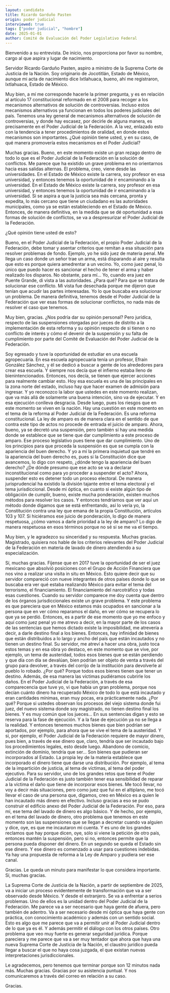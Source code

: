 ```yaml
---
layout: candidato
title: Ricardo Garduño Pasten
origin: poder judicial
interviewed: true
tags: ["poder judicial", "hombre"]
date: 2025-01-01
author: Comité de Evaluación del Poder Legislativo Federal
---
```


Bienvenido a su entrevista. De inicio, nos proporciona por favor su nombre, cargo al que aspira y lugar de nacimiento.

Servidor Ricardo Garduño Pasten, aspiro a ministro de la Suprema Corte de Justicia de la Nación.  Soy originario de Jocotitlán, Estado de México, aunque mi acta de nacimiento dice Ixtlahuaca, bueno, ahí me registraron, Ixtlahuaca, Estado de México.

Muy bien, a mí me corresponde hacerle la primer pregunta, y es en relación al artículo 17 constitucional reformado en el 2008  para recoger a los mecanismos alternativos de solución de controversias.  Incluso estos mecanismos alternativos ya funcionan en todos los poderes judiciales del país.  Tenemos una ley general de mecanismos alternativos de solución de controversias,  y donde  hay escasez, por decirle de alguna manera, es precisamente en el Poder Judicial de la Federación.  A la vez, enlazado esto con la tendencia a tener procedimientos de oralidad, en donde estos mecanismos son importantes.  ¿Qué opinión tiene usted, y en su caso, de qué manera promovería estos mecanismos  en el Poder Judicial?

Muchas gracias. Bueno, en este momento existe un gran rezago dentro de todo lo que es el Poder Judicial de la Federación en la solución de conflictos.  Me parece que ha existido un grave problema en no orientarnos hacia esas salidas alternas.  El problema, creo, viene desde las universidades.  En el Estado de México existe la carrera, soy profesor en esa universidad,  y entonces tenemos la oportunidad de ir encaminando a la universidad.  En el Estado de México existe la carrera, soy profesor en esa universidad,  y entonces tenemos la oportunidad de ir encaminando a la universidad.  Si se aspira a que la justicia sea más cercana, pronta y expedita,  lo más cercano que tiene un ciudadano es las autoridades municipales,  como ya se están estableciendo en el Estado de México.  Entonces, de manera definitiva, en la medida que se dé oportunidad a esas formas de solución de conflictos,  se va a despresurizar el Poder Judicial de la Federación.

¿Qué opinión tiene usted de esto?

Bueno, en el Poder Judicial de la Federación,  el propio Poder Judicial de la Federación, debe tomar y asentar criterios  que remitan a esa situación para resolver problemas de fondo. 
Ejemplo, yo he sido juez de materia penal.  Me llega un caso donde un señor trae un arma, está disparando al aire  y resulta que esto es porque quiera amedrentar a un vecino.  Yo, como juez penal, lo único que puedo hacer es sancionar el hecho de tener el arma  y haber realizado los disparos.  No obstante, para mí…  Yo, cuando era juez en Puente Grande, di vista a las autoridades.  ¿Para qué? Para que se tratara de solucionar ese conflicto.  Mi vista fue desechada porque me dijeron que tenían que acudir las partes interesadas.  Yo lo que buscaba era solucionar un problema.  De manera definitiva, tenemos desde el Poder Judicial de la Federación  que ver esas formas de solucionar conflictos, no nada más de resolver el caso que tenemos.

Muy bien, gracias. ¿Nos podría dar su opinión personal?  Pero jurídica, respecto de las suspensiones otorgadas por jueces de distrito  a la implementación de esta reforma  y su opinión respecto de si tienen o no conflicto de interés  y cómo el devenir de la suspensión y su falta de cumplimiento  por parte del Comité de Evaluación del Poder Judicial de la Federación.

Soy egresado y tuve la oportunidad de estudiar en una escuela agropecuaria.  En esa escuela agropecuaria tenía un profesor, Efraín González Sánchez,  y él se dedicó a buscar a gente de los alrededores para crear esa escuela.  Y siempre nos decía que el infierno estaba lleno de bienintencionados.  Entonces, nos decía, se tienen que ejercer acciones para realmente cambiar esto.  Hoy esa escuela es una de las principales en la zona norte del estado,  incluso hay que hacer examen de admisión para ingresar.  Y yo reconozco la labor que ustedes en este momento realizan,  que va más allá de solamente una buena intención, sino va de ejecutar.  Y en esa ejecución conlleva desgracia.  Desde luego, pues los riesgos que en este momento se viven en la nación.  Hay una cuestión en este momento en el tema de la reforma al Poder Judicial de la Federación.  Es una reforma constitucional.  La ley de amparo es de manera clara en el sentido de que contra este tipo de actos  no procede de entrada el juicio de amparo.  Ahora, bueno, ya se decretó una suspensión,  pero también sí hay una medida donde se establece que se tiene que dar cumplimiento  a este proceso de amparo.  Ese proceso legislativo pues tiene que dar cumplimiento.  Uno de los principios para que proceda la suspensión  es que se cumpla con la apariencia del buen derecho.  Y yo a mí la primera inquietud que tendré en la apariencia del buen derecho es,  pues si la Constitución dice que avancemos, lo digo con respeto,  ¿dónde tengo la apariencia del buen derecho?  ¿De dónde presumo que ese acto se va a declarar inconstitucional  como para yo proceder a suspender el acto?  Ahora, suspender esto es detener todo un proceso electoral.  De manera jurisprudencial ha existido la división tajante  entre el tema electoral y el tema jurisdiccional.  Desde mi óptica, en cuanto si existe algún tipo de obligación de cumplir,  bueno, existe mucha ponderación, existen muchos métodos para resolver los casos.  Y entonces tendríamos que ver aquí un método donde digamos que se está enfrentando,  así lo vería yo, la Constitución contra una ley que emana de la propia Constitución,  artículos 103 y 107.  Si hiciéramos ese juicio de ponderación, lo digo de manera respetuosa,  ¿cómo vamos a darle prioridad a la ley de amparo?  Lo digo de manera respetuosa en esos términos porque no sé si se me va el tiempo.

Muy bien, y le agradezco su sinceridad y su respuesta.  Muchas gracias.  Magistrado, quisiera nos hable de los criterios relevantes del Poder Judicial de la Federación  en materia de lavado de dinero atendiendo a su especialización.

Sí, muchas gracias.  Fíjense que en 2017 tuve la oportunidad de ser el juez mexicano que absolvió posiciones  con el Grupo de Acción Financiera que nos vino a realizar una visita in situ en México.  Esto quiere decir que su servidor compareció con nueve integrantes de otros países  donde lo que se buscaba era ver qué estaba realizando México para evitar el tema del terrorismo,  el financiamiento.  El financiamiento del narcotráfico y todas esas cuestiones.  Cuando su servidor comparece me doy cuenta que dentro de los órganos jurisdiccionales existe un grave problema.  Y este problema es que pareciera que en México estamos más ocupados en sancionar a la persona  que en ver cómo reparamos el daño, en ver cómo se recupera lo que ya se perdió.  Entonces, es a partir de ese momento que yo me enfoco y aquí como juez penal yo me atrevo a decir,  en la mayor parte de los casos de las sentencias que hemos dictado existe la imposibilidad,  me atrevería a decir, a darle destino final a los bienes.  Entonces, hay infinidad de bienes que están distribuidos a lo largo y ancho del país  que están incautados y no tienen un destino final.  Su servidor, me atreví a hacer una obra, justo toca estos temas y en esa obra yo destaco,  en este momento que se vive, por ejemplo, un tema de austeridad,  todos esos bienes que se están perdiendo y que día con día se devalúan,  bien podrían ser objeto de venta a través del grupo para devolver,  a través del corrijo de la institución para devolverle al pueblo lo robado.  ¿Por qué? Porque todos esos bienes tienen que tener un destino.
Además, de esa manera las víctimas pudiéramos cubrirle los daños.  En el Poder Judicial de la Federación, a través de esa comparecencia que tuve yo,  vi que había un gran problema, porque nos decían cuánto dinero ha recuperado México  de todo lo que está incautado y eran cantidades mínimas, eran muy pocas, era prácticamente nada.  ¿Por qué? Porque si ustedes observan los procesos del viejo sistema donde fui juez,  del nuevo sistema donde soy magistrado, no tienen destino final los bienes.  Y es muy común que los jueces…  En sus sentencias digan y esto se reserva para la fase de ejecución.  Y a la fase de ejecución ya no se llega a la realidad.  Y entonces tenemos muchos bienes que bien podrían ser aportados, por ejemplo,  para ahora que se vive el tema de la austeridad.  Y si, por ejemplo, el Poder Judicial de la Federación requiere de mayor dinero,  pues bien, a través de ese dinero que, claro, tendría que ser incautado bajo los procedimientos legales,  esto desde luego.  Abandono de comicio, extinción de dominio, tendría que ser…  Son bienes que pudieran ser incorporados al Estado.
La propia ley de la materia establece que incorporado el dinero tiene que darse una distribución.  Por ejemplo, al tema de la impartición de justicia, al tema de víctimas, al tema del poder ejecutivo.  Para su servidor, uno de los grandes retos que tiene el Poder Judicial de la Federación es justo también tener esa sensibilidad  de reparar a la víctima el daño que tiene de incorporar esos bienes.  Me tocó llevar, no voy a decir más situaciones, pero como juez que fui en el altiplano,  me tocó llevar el caso de una persona que, digamos, creo en México es a quien le han incautado más dinero en efectivo.  Incluso gracias a eso se pudo construir el edificio anexo del Poder Judicial de la Federación.  Por eso, para mí, ese tema del lavado de dinero es algo básico.  Y de hecho, por ejemplo, en el tema del lavado de dinero, otro problema que tenemos en este momento  son las suspensiones que se llegan a decretar cuando va alguien y dice, oye, es que me incautaron mi cuenta.  Y es uno de los grandes reclamos que hay porque dicen, oye, sólo si viene la petición de otro país,  entonces mantén la suspensión, pero si no, entonces permite que la persona pueda disponer del dinero.  En un segundo se queda el Estado sin ese dinero.  Y ese dinero es comenzado a usar para cuestiones indebidas.  Ya hay una propuesta de reforma a la Ley de Amparo y pudiera ser ese canal.

Gracias.  Le queda un minuto para manifestar lo que considera importante.  Sí, muchas gracias.

La Suprema Corte de Justicia de la Nación, a partir de septiembre de 2025, va a iniciar un proceso evidentemente de transformación  que va a ser observado desde México.  Y desde el extranjero.  Se va a enfrentar a serios problemas.  Uno de ellos es la unidad dentro del Poder Judicial de la Federación.  Me parece va a ser necesario que haya gente de afuera, pero también de adentro.  Va a ser necesario desde mi óptica que haya gente con práctica, con conocimiento académico y además con un sentido social.  Esto es algo que me parece que va a permitir unir al Poder Judicial dentro de lo que ya es él.  Y además permitir el diálogo con los otros países.  Otro problema que veo muy fuerte es generar seguridad jurídica.  Porque pareciera y me parece que va a ser muy tentador que ahora que haya una nueva Suprema Corte de Justicia de la Nación,  el claustro jurídico pueda llegar a buscar el que no haya cosa juzgada, el que existan nuevas interpretaciones jurisdiccionales.

Le agradecemos, pero tenemos que terminar porque son 12 minutos nada más.  Muchas gracias.  Gracias por su asistencia puntual.  Y nos comunicaremos a través del correo en relación a su caso.

Gracias.


